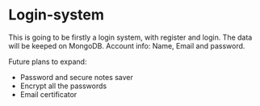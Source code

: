 # Login-system

This is going to be firstly a login system, with register and login. The data will be keeped on MongoDB.
Account info: Name, Email and password.

Future plans to expand:
- Password and secure notes saver
- Encrypt all the passwords
- Email certificator
